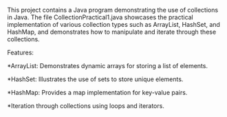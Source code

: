 This project contains a Java program demonstrating the use of collections in Java. The file CollectionPractical1.java showcases the practical implementation of various collection types such as ArrayList, HashSet, and HashMap, and demonstrates how to manipulate and iterate through these collections.

Features:

*ArrayList: Demonstrates dynamic arrays for storing a list of elements.

*HashSet: Illustrates the use of sets to store unique elements.

*HashMap: Provides a map implementation for key-value pairs.

*Iteration through collections using loops and iterators.

